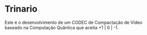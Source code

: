 # Trinario
Este é o desenvolvimento de um CODEC de Compactação de Vídeo baseado na Computação Quântica que aceita +1 | 0 | -1. 

